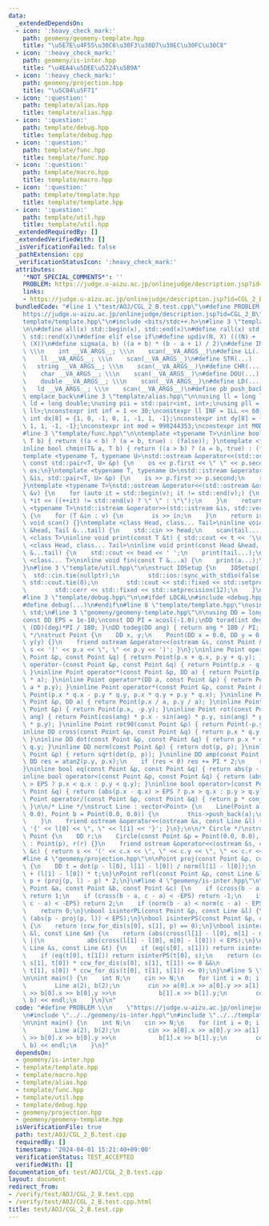 ```yaml
---
data:
  _extendedDependsOn:
  - icon: ':heavy_check_mark:'
    path: geomeny/geomeny-template.hpp
    title: "\u5E7E\u4F55\u30C6\u30F3\u30D7\u30EC\u30FC\u30C8"
  - icon: ':heavy_check_mark:'
    path: geomeny/is-inter.hpp
    title: "\u4EA4\u5DEE\u5224\u5B9A"
  - icon: ':heavy_check_mark:'
    path: geomeny/projection.hpp
    title: "\u5C04\u5F71"
  - icon: ':question:'
    path: template/alias.hpp
    title: template/alias.hpp
  - icon: ':question:'
    path: template/debug.hpp
    title: template/debug.hpp
  - icon: ':question:'
    path: template/func.hpp
    title: template/func.hpp
  - icon: ':question:'
    path: template/macro.hpp
    title: template/macro.hpp
  - icon: ':question:'
    path: template/template.hpp
    title: template/template.hpp
  - icon: ':question:'
    path: template/util.hpp
    title: template/util.hpp
  _extendedRequiredBy: []
  _extendedVerifiedWith: []
  _isVerificationFailed: false
  _pathExtension: cpp
  _verificationStatusIcon: ':heavy_check_mark:'
  attributes:
    '*NOT_SPECIAL_COMMENTS*': ''
    PROBLEM: https://judge.u-aizu.ac.jp/onlinejudge/description.jsp?id=CGL_2_B
    links:
    - https://judge.u-aizu.ac.jp/onlinejudge/description.jsp?id=CGL_2_B
  bundledCode: "#line 1 \"test/AOJ/CGL_2_B.test.cpp\"\n#define PROBLEM \\\n    \"\
    https://judge.u-aizu.ac.jp/onlinejudge/description.jsp?id=CGL_2_B\"\n#line 2 \"\
    template/template.hpp\"\n#include <bits/stdc++.h>\n#line 3 \"template/macro.hpp\"\
    \n\n#define all(x) std::begin(x), std::end(x)\n#define rall(x) std::rbegin(x),\
    \ std::rend(x)\n#define elif else if\n#define updiv(N, X) (((N) + (X) - (1)) /\
    \ (X))\n#define sigma(a, b) ((a + b) * (b - a + 1) / 2)\n#define INT(...)    \
    \ \\\n    int __VA_ARGS__; \\\n    scan(__VA_ARGS__)\n#define LL(...)     \\\n\
    \    ll __VA_ARGS__; \\\n    scan(__VA_ARGS__)\n#define STR(...)        \\\n \
    \   string __VA_ARGS__; \\\n    scan(__VA_ARGS__)\n#define CHR(...)      \\\n\
    \    char __VA_ARGS__; \\\n    scan(__VA_ARGS__)\n#define DOU(...)        \\\n\
    \    double __VA_ARGS__; \\\n    scan(__VA_ARGS__)\n#define LD(...)     \\\n \
    \   ld __VA_ARGS__; \\\n    scan(__VA_ARGS__)\n#define pb push_back\n#define eb\
    \ emplace_back\n#line 3 \"template/alias.hpp\"\n\nusing ll = long long;\nusing\
    \ ld = long double;\nusing pii = std::pair<int, int>;\nusing pll = std::pair<ll,\
    \ ll>;\nconstexpr int inf = 1 << 30;\nconstexpr ll INF = 1LL << 60;\nconstexpr\
    \ int dx[8] = {1, 0, -1, 0, 1, -1, 1, -1};\nconstexpr int dy[8] = {0, 1, 0, -1,\
    \ 1, 1, -1, -1};\nconstexpr int mod = 998244353;\nconstexpr int MOD = 1e9 + 7;\n\
    #line 3 \"template/func.hpp\"\n\ntemplate <typename T>\ninline bool chmax(T& a,\
    \ T b) { return ((a < b) ? (a = b, true) : (false)); }\ntemplate <typename T>\n\
    inline bool chmin(T& a, T b) { return ((a > b) ? (a = b, true) : (false)); }\n\
    template <typename T, typename U>\nstd::ostream &operator<<(std::ostream &os,\
    \ const std::pair<T, U> &p) {\n    os << p.first << \" \" << p.second;\n    return\
    \ os;\n}\ntemplate <typename T, typename U>\nstd::istream &operator>>(std::istream\
    \ &is, std::pair<T, U> &p) {\n    is >> p.first >> p.second;\n    return is;\n\
    }\ntemplate <typename T>\nstd::ostream &operator<<(std::ostream &os, const std::vector<T>\
    \ &v) {\n    for (auto it = std::begin(v); it != std::end(v);) {\n        os <<\
    \ *it << ((++it) != std::end(v) ? \" \" : \"\");\n    }\n    return os;\n}\ntemplate\
    \ <typename T>\nstd::istream &operator>>(std::istream &is, std::vector<T> &v)\
    \ {\n    for (T &in : v) {\n        is >> in;\n    }\n    return is;\n}\ninline\
    \ void scan() {}\ntemplate <class Head, class... Tail>\ninline void scan(Head\
    \ &head, Tail &...tail) {\n    std::cin >> head;\n    scan(tail...);\n}\ntemplate\
    \ <class T>\ninline void print(const T &t) { std::cout << t << '\\n'; }\ntemplate\
    \ <class Head, class... Tail>\ninline void print(const Head &head, const Tail\
    \ &...tail) {\n    std::cout << head << ' ';\n    print(tail...);\n}\ntemplate\
    \ <class... T>\ninline void fin(const T &...a) {\n    print(a...);\n    exit(0);\n\
    }\n#line 3 \"template/util.hpp\"\n\nstruct IOSetup {\n    IOSetup() {\n      \
    \  std::cin.tie(nullptr);\n        std::ios::sync_with_stdio(false);\n       \
    \ std::cout.tie(0);\n        std::cout << std::fixed << std::setprecision(12);\n\
    \        std::cerr << std::fixed << std::setprecision(12);\n    }\n} IOSetup;\n\
    #line 3 \"template/debug.hpp\"\n\n#ifdef LOCAL\n#include <debug.hpp>\n#else\n\
    #define debug(...)\n#endif\n#line 8 \"template/template.hpp\"\nusing namespace\
    \ std;\n#line 3 \"geomeny/geomeny-template.hpp\"\n\nusing DD = long double;\n\
    const DD EPS = 1e-10;\nconst DD PI = acosl(-1.0);\nDD torad(int deg) { return\
    \ (DD)(deg)*PI / 180; }\nDD todeg(DD ang) { return ang * 180 / PI; }\n\n/* Point\
    \ */\nstruct Point {\n    DD x, y;\n    Point(DD x = 0.0, DD y = 0.0) : x(x),\
    \ y(y) {}\n    friend ostream &operator<<(ostream &s, const Point &p) { return\
    \ s << '(' << p.x << \", \" << p.y << ')'; }\n};\ninline Point operator+(const\
    \ Point &p, const Point &q) { return Point(p.x + q.x, p.y + q.y); }\ninline Point\
    \ operator-(const Point &p, const Point &q) { return Point(p.x - q.x, p.y - q.y);\
    \ }\ninline Point operator*(const Point &p, DD a) { return Point(p.x * a, p.y\
    \ * a); }\ninline Point operator*(DD a, const Point &p) { return Point(a * p.x,\
    \ a * p.y); }\ninline Point operator*(const Point &p, const Point &q) { return\
    \ Point(p.x * q.x - p.y * q.y, p.x * q.y + p.y * q.x); }\ninline Point operator/(const\
    \ Point &p, DD a) { return Point(p.x / a, p.y / a); }\ninline Point conj(const\
    \ Point &p) { return Point(p.x, -p.y); }\ninline Point rot(const Point &p, DD\
    \ ang) { return Point(cos(ang) * p.x - sin(ang) * p.y, sin(ang) * p.x + cos(ang)\
    \ * p.y); }\ninline Point rot90(const Point &p) { return Point(-p.y, p.x); }\n\
    inline DD cross(const Point &p, const Point &q) { return p.x * q.y - p.y * q.x;\
    \ }\ninline DD dot(const Point &p, const Point &q) { return p.x * q.x + p.y *\
    \ q.y; }\ninline DD norm(const Point &p) { return dot(p, p); }\ninline DD abs(const\
    \ Point &p) { return sqrt(dot(p, p)); }\ninline DD amp(const Point &p) {\n   \
    \ DD res = atan2(p.y, p.x);\n    if (res < 0) res += PI * 2;\n    return res;\n\
    }\ninline bool eq(const Point &p, const Point &q) { return abs(p - q) < EPS; }\n\
    inline bool operator<(const Point &p, const Point &q) { return (abs(p.x - q.x)\
    \ > EPS ? p.x < q.x : p.y < q.y); }\ninline bool operator>(const Point &p, const\
    \ Point &q) { return (abs(p.x - q.x) > EPS ? p.x > q.x : p.y > q.y); }\ninline\
    \ Point operator/(const Point &p, const Point &q) { return p * conj(q) / norm(q);\
    \ }\n\n/* Line */\nstruct Line : vector<Point> {\n    Line(Point a = Point(0.0,\
    \ 0.0), Point b = Point(0.0, 0.0)) {\n        this->push_back(a);\n        this->push_back(b);\n\
    \    }\n    friend ostream &operator<<(ostream &s, const Line &l) { return s <<\
    \ '{' << l[0] << \", \" << l[1] << '}'; }\n};\n\n/* Circle */\nstruct Circle :\
    \ Point {\n    DD r;\n    Circle(const Point &p = Point(0.0, 0.0), DD r = 0.0)\
    \ : Point(p), r(r) {}\n    friend ostream &operator<<(ostream &s, const Circle\
    \ &c) { return s << '(' << c.x << \", \" << c.y << \", \" << c.r << ')'; }\n};\n\
    #line 4 \"geomeny/projection.hpp\"\n\nPoint proj(const Point &p, const Line &l)\
    \ {\n    DD t = dot(p - l[0], l[1] - l[0]) / norm(l[1] - l[0]);\n    return l[0]\
    \ + (l[1] - l[0]) * t;\n}\nPoint refl(const Point &p, const Line &l) {\n    return\
    \ p + (proj(p, l) - p) * 2;\n}\n#line 4 \"geomeny/is-inter.hpp\"\n\nint ccw_for_dis(const\
    \ Point &a, const Point &b, const Point &c) {\n    if (cross(b - a, c - a) > EPS)\
    \ return 1;\n    if (cross(b - a, c - a) < -EPS) return -1;\n    if (dot(b - a,\
    \ c - a) < -EPS) return 2;\n    if (norm(b - a) < norm(c - a) - EPS) return -2;\n\
    \    return 0;\n}\nbool isinterPL(const Point &p, const Line &l) {\n    return\
    \ (abs(p - proj(p, l)) < EPS);\n}\nbool isinterPS(const Point &p, const Line &s)\
    \ {\n    return (ccw_for_dis(s[0], s[1], p) == 0);\n}\nbool isinterLL(const Line\
    \ &l, const Line &m) {\n    return (abs(cross(l[1] - l[0], m[1] - m[0])) > EPS\
    \ ||\n            abs(cross(l[1] - l[0], m[0] - l[0])) < EPS);\n}\nbool isinterSS(const\
    \ Line &s, const Line &t) {\n    if (eq(s[0], s[1])) return isinterPS(s[0], t);\n\
    \    if (eq(t[0], t[1])) return isinterPS(t[0], s);\n    return (ccw_for_dis(s[0],\
    \ s[1], t[0]) * ccw_for_dis(s[0], s[1], t[1]) <= 0 &&\n            ccw_for_dis(t[0],\
    \ t[1], s[0]) * ccw_for_dis(t[0], t[1], s[1]) <= 0);\n}\n#line 5 \"test/AOJ/CGL_2_B.test.cpp\"\
    \n\nint main() {\n    int N;\n    cin >> N;\n    for (int i = 0; i < N; i++) {\n\
    \        Line a(2), b(2);\n        cin >> a[0].x >> a[0].y >> a[1].x >> a[1].y\
    \ >> b[0].x >> b[0].y >>\n            b[1].x >> b[1].y;\n        cout << isinterSS(a,\
    \ b) << endl;\n    }\n}\n"
  code: "#define PROBLEM \\\n    \"https://judge.u-aizu.ac.jp/onlinejudge/description.jsp?id=CGL_2_B\"\
    \n#include \"../../geomeny/is-inter.hpp\"\n#include \"../../template/template.hpp\"\
    \n\nint main() {\n    int N;\n    cin >> N;\n    for (int i = 0; i < N; i++) {\n\
    \        Line a(2), b(2);\n        cin >> a[0].x >> a[0].y >> a[1].x >> a[1].y\
    \ >> b[0].x >> b[0].y >>\n            b[1].x >> b[1].y;\n        cout << isinterSS(a,\
    \ b) << endl;\n    }\n}"
  dependsOn:
  - geomeny/is-inter.hpp
  - template/template.hpp
  - template/macro.hpp
  - template/alias.hpp
  - template/func.hpp
  - template/util.hpp
  - template/debug.hpp
  - geomeny/projection.hpp
  - geomeny/geomeny-template.hpp
  isVerificationFile: true
  path: test/AOJ/CGL_2_B.test.cpp
  requiredBy: []
  timestamp: '2024-04-01 15:21:40+09:00'
  verificationStatus: TEST_ACCEPTED
  verifiedWith: []
documentation_of: test/AOJ/CGL_2_B.test.cpp
layout: document
redirect_from:
- /verify/test/AOJ/CGL_2_B.test.cpp
- /verify/test/AOJ/CGL_2_B.test.cpp.html
title: test/AOJ/CGL_2_B.test.cpp
---
```


